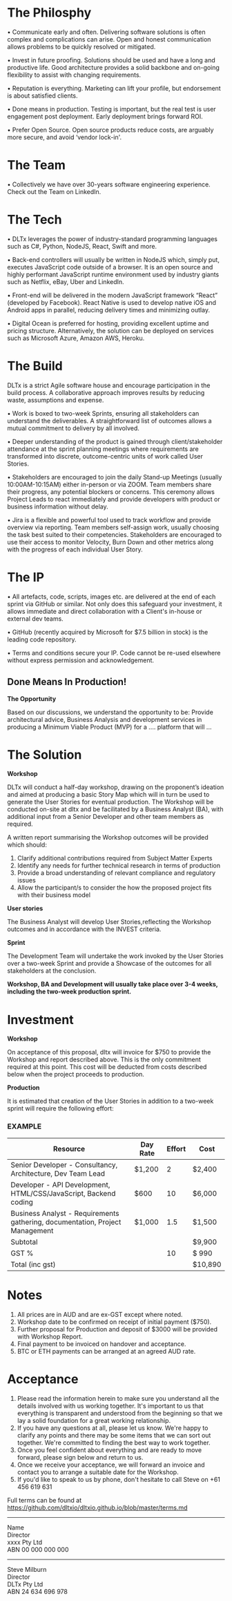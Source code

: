 # The Philosphy

• Communicate early and often. Delivering software solutions is often complex and complications can arise. Open and honest communication allows problems to be quickly resolved or mitigated.

• Invest in future proofing. Solutions should be used and have a long and productive life. Good architecture provides a solid backbone and on-going flexibility to assist with changing requirements.

• Reputation is everything. Marketing can lift your profile, but endorsement is about satisfied clients.

• Done means in production. Testing is important, but the real test is user engagement post deployment. Early deployment brings forward ROI.

• Prefer Open Source. Open source products reduce costs, are arguably more secure, and avoid ‘vendor lock-in'.

# The Team

• Collectively we have over 30-years software engineering experience. Check out the Team on LinkedIn.

# The Tech

• DLTx leverages the power of industry-standard programming languages such as C#, Python, NodeJS, React, Swift and more.

• Back-end controllers will usually be written in NodeJS which, simply put, executes JavaScript code outside of a browser.
It is an open source and highly performant JavaScript runtime environment used by industry giants such as Netflix, eBay,
Uber and LinkedIn.

• Front-end will be delivered in the modern JavaScript framework “React” (developed by Facebook). React Native is used to
develop native iOS and Android apps in parallel, reducing delivery times and minimizing outlay.

• Digital Ocean is preferred for hosting, providing excellent uptime and pricing structure. Alternatively, the solution can
be deployed on services such as Microsoft Azure, Amazon AWS, Heroku.

# The Build

DLTx is a strict Agile software house and encourage participation in the build process. A collaborative approach improves results by reducing waste, assumptions and expense.

• Work is boxed to two-week Sprints, ensuring all stakeholders can understand the deliverables. A straightforward list of outcomes allows a mutual commitment to delivery by all involved.

• Deeper understanding of the product is gained through client/stakeholder attendance at the sprint planning meetings where requirements are transformed into discrete, outcome-centric units of work called User Stories.

• Stakeholders are encouraged to join the daily Stand-up Meetings (usually 10:00AM-10:15AM) either in-person or via ZOOM. Team members share their progress, any potential blockers or concerns. This ceremony allows Project Leads to react immediately and provide developers with product or business information without delay.

• Jira is a flexible and powerful tool used to track workflow and provide overview via reporting. Team members self-assign work, usually choosing the task best suited to their competencies. Stakeholders are encouraged to use their access to monitor Velocity, Burn Down and other metrics along with the progress of each individual User Story.

# The IP

• All artefacts, code, scripts, images etc. are delivered at the end of each sprint via GitHub or similar. Not only does this safeguard your investment, it allows immediate and direct collaboration with a Client's in-house or external dev teams.

• GitHub (recently acquired by Microsoft for $7.5 billion in stock) is the leading code repository.

• Terms and conditions secure your IP. Code cannot be re-used elsewhere without express permission and acknowledgement.

## Done Means In Production!

**The Opportunity**

Based on our discussions, we understand the opportunity to be:
Provide architectural advice, Business Analysis and development services in producing a Minimum Viable Product (MVP) for a .... platform that will ...

# The Solution

**Workshop**

DLTx will conduct a half-day workshop, drawing on the proponent’s ideation and aimed at producing a basic Story Map which will in turn be used to generate the User Stories for eventual production. The Workshop will be conducted on-site at dltx and be facilitated by a Business Analyst (BA), with additional input from a Senior Developer and other team members as required.

A written report summarising the Workshop outcomes will be provided which should: 

1. Clarify additional contributions required from Subject Matter Experts
2. Identify any needs for further technical research in terms of production
3. Provide a broad understanding of relevant compliance and regulatory issues
4. Allow the participant/s to consider the how the proposed project fits with their business model

**User stories**

The Business Analyst will develop User Stories,reflecting the Workshop outcomes and in accordance with the INVEST criteria.
 
**Sprint**

The Development Team will undertake the work invoked by the User Stories over a two-week Sprint and provide a Showcase of the outcomes for all stakeholders at the conclusion.

**Workshop, BA and Development will usually take place over 3-4 weeks, including the two-week production sprint.**

# Investment

**Workshop**

On acceptance of this proposal, dltx will invoice for $750 to provide the Workshop and report described above. This is the only commitment required at this point. This cost will be deducted from costs described below when the project	proceeds to production. 
  
**Production**

It is estimated that creation of the User Stories in addition to a two-week sprint will require the following effort:

### EXAMPLE

| __Resource__ | __Day Rate__ | __Effort__ | __Cost__ |
|-------------|------------|------------|------------|
| Senior Developer - Consultancy, Architecture, Dev Team Lead        | $1,200    | 2  |$2,400 |
| Developer - API Development, HTML/CSS/JavaScript, Backend coding         | $600 | 10    | $6,000|
| Business Analyst - Requirements gathering, documentation, Project Management         | $1,000 | 1.5    | $1,500|
|Subtotal        | |    | $9,900|
|GST %        |  |  10  | $  990|
|Total (inc gst)        |  |    | $10,890 |


# Notes

1. All prices are in AUD and are ex-GST except where noted.
2. Workshop date to be confirmed on receipt of initial payment ($750).
3. Further proposal for Production and deposit of $3000 will be provided with Workshop Report.
4. Final payment to be invoiced on handover and acceptance.
5. BTC or ETH payments can be arranged at an agreed AUD rate.

# Acceptance

1. Please read the information herein to make sure you understand all the details involved with us working together. It's important to us that everything is transparent and understood from the beginning so that we lay a solid foundation for a great working relationship.
2. If you have any questions at all, please let us know. We're happy to clarify any points and there may be some items that we can sort out together. We're committed to finding the best way to work together.
3. Once you feel confident about everything and are ready to move forward, please sign below and return to us.
4. Once we receive your acceptance, we will forward an invoice and contact you to arrange a suitable date for the Workshop.
5. If you'd like to speak to us by phone, don't hesitate to call Steve on +61 456 619 631

Full terms can be found at https://github.com/dltxio/dltxio.github.io/blob/master/terms.md
______________________________________

Name  
Director  
xxxx Pty Ltd  
ABN 00 000 000 000  
________________________________________

Steve Milburn  
Director  
DLTx Pty Ltd  
ABN 24 634 696 978  
